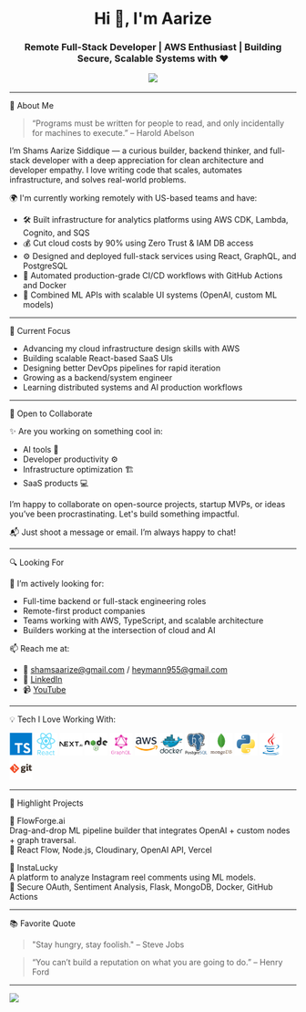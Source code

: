 <h1 align="center">Hi 👋, I'm Aarize</h1>
<h3 align="center">Remote Full-Stack Developer | AWS Enthusiast | Building Secure, Scalable Systems with ❤️</h3>

<p align="center">
  <img width="50%" src="https://user-images.githubusercontent.com/2728804/87165860-1836f700-c2a1-11ea-9b33-8b3f455db9b9.gif" />
</p>

---

🚀 About Me

> “Programs must be written for people to read, and only incidentally for machines to execute.” – Harold Abelson

I’m Shams Aarize Siddique — a curious builder, backend thinker, and full-stack developer with a deep appreciation for clean architecture and developer empathy. I love writing code that scales, automates infrastructure, and solves real-world problems.

🌍 I'm currently working remotely with US-based teams and have:
- 🛠 Built infrastructure for analytics platforms using AWS CDK, Lambda, Cognito, and SQS
- 💰 Cut cloud costs by 90% using Zero Trust & IAM DB access
- ⚙️ Designed and deployed full-stack services using React, GraphQL, and PostgreSQL
- 🚀 Automated production-grade CI/CD workflows with GitHub Actions and Docker
- 🧠 Combined ML APIs with scalable UI systems (OpenAI, custom ML models)

---

🎯 Current Focus

- Advancing my cloud infrastructure design skills with AWS
- Building scalable React-based SaaS UIs
- Designing better DevOps pipelines for rapid iteration
- Growing as a backend/system engineer
- Learning distributed systems and AI production workflows

---

🤝 Open to Collaborate

✨ Are you working on something cool in:
- AI tools 🧠
- Developer productivity ⚙️
- Infrastructure optimization 🏗️
- SaaS products 💻

I’m happy to collaborate on open-source projects, startup MVPs, or ideas you’ve been procrastinating. Let's build something impactful.

📬 Just shoot a message or email. I’m always happy to chat!

---

🔍 Looking For

📢 I’m actively looking for:
- Full-time backend or full-stack engineering roles
- Remote-first product companies
- Teams working with AWS, TypeScript, and scalable architecture
- Builders working at the intersection of cloud and AI

📫 Reach me at:  
- 📧 shamsaarize@gmail.com / heymann955@gmail.com  
- 💼 [LinkedIn](https://www.linkedin.com/in/shams-aarize-6b18a1202)  
- 📹 [YouTube](https://www.youtube.com/channel/UCiypYuku3MLwz8r89PDUkLg/featured)

---

💡 Tech I Love Working With:

<p align="left">
  <img src="https://raw.githubusercontent.com/devicons/devicon/master/icons/typescript/typescript-original.svg" alt="TypeScript" width="40" height="40"/>
  <img src="https://raw.githubusercontent.com/devicons/devicon/master/icons/react/react-original-wordmark.svg" alt="React" width="40" height="40"/>
  <img src="https://raw.githubusercontent.com/devicons/devicon/master/icons/nextjs/nextjs-original-wordmark.svg" alt="Next.js" width="40" height="40"/>
  <img src="https://raw.githubusercontent.com/devicons/devicon/master/icons/nodejs/nodejs-original-wordmark.svg" alt="Node.js" width="40" height="40"/>
  <img src="https://raw.githubusercontent.com/devicons/devicon/master/icons/graphql/graphql-plain-wordmark.svg" alt="GraphQL" width="40" height="40"/>
  <img src="https://raw.githubusercontent.com/devicons/devicon/master/icons/amazonwebservices/amazonwebservices-original-wordmark.svg" alt="AWS" width="40" height="40"/>
  <img src="https://raw.githubusercontent.com/devicons/devicon/master/icons/docker/docker-original-wordmark.svg" alt="Docker" width="40" height="40"/>
  <img src="https://raw.githubusercontent.com/devicons/devicon/master/icons/postgresql/postgresql-original-wordmark.svg" alt="PostgreSQL" width="40" height="40"/>
  <img src="https://raw.githubusercontent.com/devicons/devicon/master/icons/mongodb/mongodb-original-wordmark.svg" alt="MongoDB" width="40" height="40"/>
  <img src="https://raw.githubusercontent.com/devicons/devicon/master/icons/python/python-original.svg" alt="Python" width="40" height="40"/>
  <img src="https://raw.githubusercontent.com/devicons/devicon/master/icons/java/java-original.svg" alt="Java" width="40" height="40"/>
  <img src="https://raw.githubusercontent.com/devicons/devicon/master/icons/git/git-original-wordmark.svg" alt="Git" width="40" height="40"/>
</p>

---

📌 Highlight Projects

🔸 FlowForge.ai  
Drag-and-drop ML pipeline builder that integrates OpenAI + custom nodes + graph traversal.  
🧠 React Flow, Node.js, Cloudinary, OpenAI API, Vercel

🔸 InstaLucky  
A platform to analyze Instagram reel comments using ML models.  
🔐 Secure OAuth, Sentiment Analysis, Flask, MongoDB, Docker, GitHub Actions

---

📚 Favorite Quote

> "Stay hungry, stay foolish." – Steve Jobs

> “You can’t build a reputation on what you are going to do.” – Henry Ford

---

<a href="https://hits.seeyoufarm.com">
  <img src="https://hits.seeyoufarm.com/api/count/incr/badge.svg?url=https%3A%2F%2Fgithub.com%2FAarize29%2Fhit-counter&count_bg=%2379C83D&title_bg=%23555555&icon=&icon_color=%23E7E7E7&title=hits&edge_flat=false"/>
</a>
